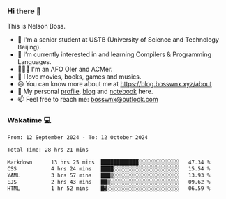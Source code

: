 ### Hi there 👋

<!--
**bosswnx/bosswnx** is a ✨ _special_ ✨ repository because its `README.md` (this file) appears on your GitHub profile.

Here are some ideas to get you started:

- 🔭 I’m currently working on ...
- 🌱 I’m currently learning ...
- 👯 I’m looking to collaborate on ...
- 🤔 I’m looking for help with ...
- 💬 Ask me about ...
- 📫 How to reach me: ...
- 😄 Pronouns: ...
- ⚡ Fun fact: ...
-->

This is Nelson Boss.

- 🏫 I'm a senior student at USTB (University of Science and Technology Beijing).
- 🌱 I’m currently interested in and learning Compilers & Programming Languages.
- 🧑🏻‍💻 I'm an AFO OIer and ACMer.
- 🥰 I love movies, books, games and musics.
- 😄 You can know more about me at https://blog.bosswnx.xyz/about
- 🔗 My personal [profile](https://bosswnx.xyz), [blog](https://blog.bosswnx.xyz) and [notebook](https://note.bosswnx.xyz) here.
- 📫 Feel free to reach me: bosswnx@outlook.com

### Wakatime 💻

<!--START_SECTION:waka-->

```txt
From: 12 September 2024 - To: 12 October 2024

Total Time: 28 hrs 21 mins

Markdown      13 hrs 25 mins  ████████████░░░░░░░░░░░░░   47.34 %
CSS           4 hrs 24 mins   ████░░░░░░░░░░░░░░░░░░░░░   15.54 %
YAML          3 hrs 57 mins   ███▒░░░░░░░░░░░░░░░░░░░░░   13.93 %
EJS           2 hrs 43 mins   ██▒░░░░░░░░░░░░░░░░░░░░░░   09.62 %
HTML          1 hr 52 mins    █▓░░░░░░░░░░░░░░░░░░░░░░░   06.59 %
```

<!--END_SECTION:waka-->
